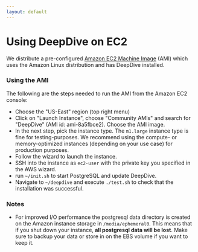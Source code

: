 ```yaml
---
layout: default
---
```


<!-- TODO (All) Is the following up to date? -->

# Using DeepDive on EC2

We distribute a pre-configured [Amazon EC2 Machine
Image](http://aws.amazon.com/ec2/) (AMI) which uses the Amazon Linux
distribution and has DeepDive installed.

### Using the AMI

The following are the steps needed to run the AMI from the Amazon EC2 console:

- Choose the "US-East" region (top right menu)
- Click on "Launch Instance", choose "Community AMIs" and search for "DeepDive"
  (AMI id: ami-8a5fbce2). Choose the AMI image.
- In the next step, pick the instance type. The `m1.large` instance type is fine
  for testing-purposes. We recommend using the compute- or memory-optimized
  instances (depending on your use case) for production purposes.
- Follow the wizard to launch the instance.
- SSH into the instance as `ec2-user` with the private key you specified in the
  AWS wizard.
- run `~/init.sh` to start PostgreSQL and update DeepDive.
- Navigate to `~/deepdive` and execute `./test.sh` to check that the
  installation was successful.

### Notes

- For improved I/O performance the postgresql data directory is created on the
  Amazon instance storage in `/media/ephemeral0`. This means that if you shut
  down your instance, **all postgresql data will be lost**. Make sure to backup
  your data or store in on the EBS volume if you want to keep it.


